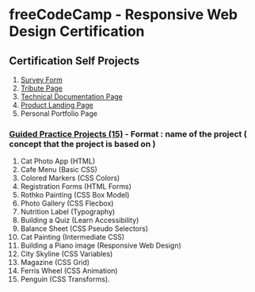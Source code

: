 # freeCodeCamp - Responsive Web Design Certification
## Certification Self Projects
1.  [Survey Form](https://github.com/HrishikeshBajirao/freeCodeCamp-Responsive-Web-Design-Certification/tree/main/1-%20Survey%20Form)
2.  [Tribute Page](https://github.com/HrishikeshBajirao/freeCodeCamp-Responsive-Web-Design-Certification/tree/main/2-%20Tribute%20Page)
3.  [Technical Documentation Page](https://github.com/HrishikeshBajirao/freeCodeCamp-Responsive-Web-Design-Certification/tree/main/3%20-%20Technical%20Documentation%20Page)
4.  [Product Landing Page]()
5.  Personal Portfolio Page
### [Guided Practice Projects (15)](https://github.com/HrishikeshBajirao/freeCodeCamp-Responsive-Web-Design-Certification/tree/main/Practice%20Projects) -  **Format : name of the project ( concept that the project is based on )**

1. Cat Photo App (HTML)
2. Cafe Menu (Basic CSS)
3. Colored Markers (CSS Colors)
4. Registration Forms (HTML Forms)
5. Rothko Painting (CSS Box Model)
6. Photo Gallery (CSS Flecbox)
7. Nutrition Label (Typography)
8. Building a Quiz (Learn Accessibility)
9. Balance Sheet (CSS Pseudo Selectors)
10. Cat Painting (Intermediate CSS)
11. Building a Piano image (Responsive Web Design)
12. City Skyline (CSS Variables)
13. Magazine (CSS Grid)
14. Ferris Wheel (CSS Animation)
15. Penguin (CSS Transforms).
